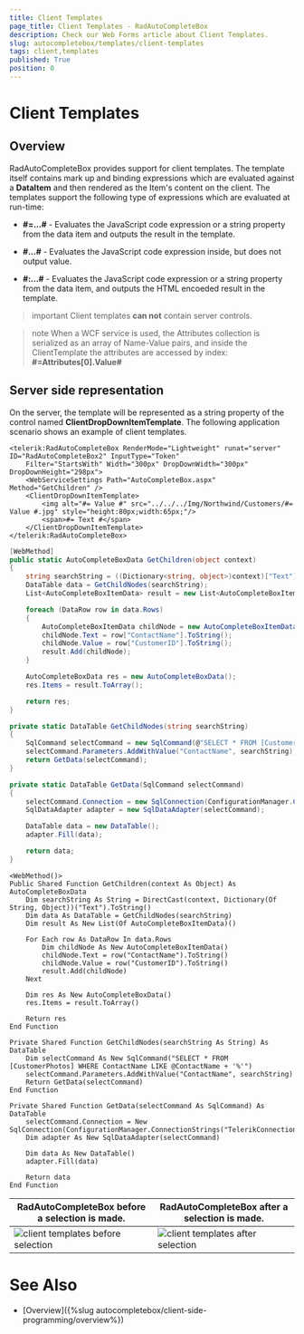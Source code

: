 ```yaml
---
title: Client Templates
page_title: Client Templates - RadAutoCompleteBox
description: Check our Web Forms article about Client Templates.
slug: autocompletebox/templates/client-templates
tags: client,templates
published: True
position: 0
---
```


# Client Templates



## Overview

RadAutoCompleteBox provides support for client templates. The template itself contains mark up and binding expressions which are evaluated against a **DataItem** and then rendered as the Item's content on the client. The templates support the following type of expressions which are evaluated at run-time:

* **#=...#** - Evaluates the JavaScript code expression or a string property from the data item and outputs the result in the template.

* **#...#** - Evaluates the JavaScript code expression inside, but does not output value.

* **#:...#** - Evaluates the JavaScript code expression or a string property from the data item, and outputs the HTML encoeded result in the template.

>important Client templates **can not** contain server controls.
>

>note When a WCF service is used, the Attributes collection is serialized as an array of Name-Value pairs, and inside the ClientTemplate the attributes are accessed by index: **#=Attributes[0].Value#**
>

## Server side representation

On the server, the template will be represented as a string property of the control named **ClientDropDownItemTemplate**. The following application scenario shows an example of client templates.

````ASPNET
<telerik:RadAutoCompleteBox RenderMode="Lightweight" runat="server" ID="RadAutoCompleteBox2" InputType="Token"
	Filter="StartsWith" Width="300px" DropDownWidth="300px" DropDownHeight="298px">
	<WebServiceSettings Path="AutoCompleteBox.aspx" Method="GetChildren" />
	<ClientDropDownItemTemplate> 
		<img alt="#= Value #" src="../../../Img/Northwind/Customers/#= Value #.jpg" style="height:80px;width:65px;"/>
		<span>#= Text #</span>
	</ClientDropDownItemTemplate>
</telerik:RadAutoCompleteBox>
````





````C#
[WebMethod]
public static AutoCompleteBoxData GetChildren(object context)
{
	string searchString = ((Dictionary<string, object>)context)["Text"].ToString();
	DataTable data = GetChildNodes(searchString);
	List<AutoCompleteBoxItemData> result = new List<AutoCompleteBoxItemData>();

	foreach (DataRow row in data.Rows)
	{
		AutoCompleteBoxItemData childNode = new AutoCompleteBoxItemData();
		childNode.Text = row["ContactName"].ToString();
		childNode.Value = row["CustomerID"].ToString();
		result.Add(childNode);
	}

	AutoCompleteBoxData res = new AutoCompleteBoxData();
	res.Items = result.ToArray();

	return res;
}

private static DataTable GetChildNodes(string searchString)
{
	SqlCommand selectCommand = new SqlCommand(@"SELECT * FROM [CustomerPhotos] WHERE ContactName LIKE @ContactName + '%'");
	selectCommand.Parameters.AddWithValue("ContactName", searchString);
	return GetData(selectCommand);
}

private static DataTable GetData(SqlCommand selectCommand)
{
	selectCommand.Connection = new SqlConnection(ConfigurationManager.ConnectionStrings["TelerikConnectionString"].ConnectionString);
	SqlDataAdapter adapter = new SqlDataAdapter(selectCommand);

	DataTable data = new DataTable();
	adapter.Fill(data);

	return data;
}
````
````VB.NET
<WebMethod()>
Public Shared Function GetChildren(context As Object) As AutoCompleteBoxData
	Dim searchString As String = DirectCast(context, Dictionary(Of String, Object))("Text").ToString()
	Dim data As DataTable = GetChildNodes(searchString)
	Dim result As New List(Of AutoCompleteBoxItemData)()

	For Each row As DataRow In data.Rows
		Dim childNode As New AutoCompleteBoxItemData()
		childNode.Text = row("ContactName").ToString()
		childNode.Value = row("CustomerID").ToString()
		result.Add(childNode)
	Next

	Dim res As New AutoCompleteBoxData()
	res.Items = result.ToArray()

	Return res
End Function

Private Shared Function GetChildNodes(searchString As String) As DataTable
	Dim selectCommand As New SqlCommand("SELECT * FROM [CustomerPhotos] WHERE ContactName LIKE @ContactName + '%'")
	selectCommand.Parameters.AddWithValue("ContactName", searchString)
	Return GetData(selectCommand)
End Function

Private Shared Function GetData(selectCommand As SqlCommand) As DataTable
	selectCommand.Connection = New SqlConnection(ConfigurationManager.ConnectionStrings("TelerikConnectionString").ConnectionString)
	Dim adapter As New SqlDataAdapter(selectCommand)

	Dim data As New DataTable()
	adapter.Fill(data)

	Return data
End Function
````



|  **RadAutoCompleteBox** before a selection is made. |  **RadAutoCompleteBox** after a selection is made. |
| ------ | ------ |
|![client templates before selection](images/client_templates_before_selection.png)|![client templates after selection](images/client_templates_after_selection.png)|

# See Also

 * [Overview]({%slug autocompletebox/client-side-programming/overview%})
